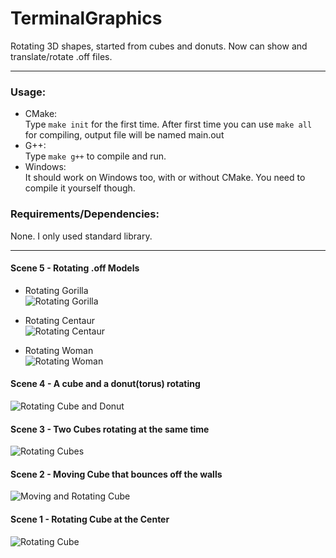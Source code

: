 # TerminalGraphics
Rotating 3D shapes, started from cubes and donuts. Now can show and translate/rotate .off files. 
___
### Usage:
  + CMake: \
  Type ```make init``` for the first time. After first time you can use ```make all``` for compiling, output file will be named main.out
  + G++: \
  Type ```make g++``` to compile and run.
  + Windows: \
  It should work on Windows too, with or without CMake. You need to compile it yourself though.

### Requirements/Dependencies:
None. I only used standard library.
___
#### Scene 5 - Rotating .off Models
  + Rotating Gorilla \
![Rotating Gorilla](/images/scene5-1.gif) 

  + Rotating Centaur \
![Rotating Centaur](/images/scene5-2.gif) 

  + Rotating Woman \
![Rotating Woman](/images/scene5-3.gif) 

#### Scene 4 - A cube and a donut(torus) rotating 
![Rotating Cube and Donut](/images/scene4.gif) 

#### Scene 3 - Two Cubes rotating at the same time
![Rotating Cubes](/images/scene3.gif) 

#### Scene 2 - Moving Cube that bounces off the walls
![Moving and Rotating Cube](/images/scene2.gif) 

#### Scene 1 - Rotating Cube at the Center 
![Rotating Cube](/images/scene1.gif) 

